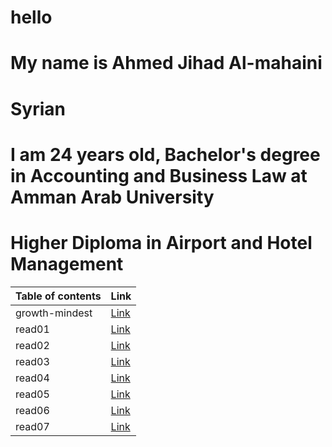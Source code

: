 # hello

# My name is Ahmed Jihad Al-mahaini
# Syrian
#  I am 24 years old,   Bachelor's degree in Accounting and Business Law at Amman Arab University
# Higher Diploma in Airport and Hotel Management







| Table of contents  |   Link     
|----------|:-------------
| growth-mindest | [Link](https://ahmadjihadalmahaini.github.io/reading-notes/)
| read01 |  [Link](https://ahmadjihadalmahaini.github.io/reading-notes//read01)
| read02 | [Link](https://ahmadjihadalmahaini.github.io/reading-notes/read02)
| read03 |  [Link](https://ahmadjihadalmahaini.github.io/reading-notes//read03)
| read04 | [Link](https://ahmadjihadalmahaini.github.io/reading-notes/read04)
| read05 | [Link](https://ahmadjihadalmahaini.github.io/reading-notes/read05)
| read06 |  [Link](https://ahmadjihadalmahaini.github.io/reading-notes//read06)
| read07 | [Link](https://ahmadjihadalmahaini.github.io/reading-notes/read07)
